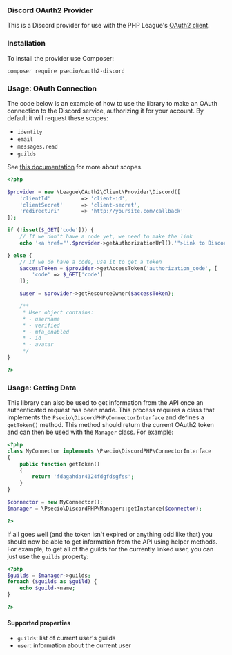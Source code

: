 ### Discord OAuth2 Provider

This is a Discord provider for use with the PHP League's [OAuth2 client](https://github.com/thephpleague/oauth2-client).

### Installation

To install the provider use Composer:

```
composer require psecio/oauth2-discord
```

### Usage: OAuth Connection

The code below is an example of how to use the library to make an OAuth connection to the Discord
service, authorizing it for your account. By default it will request these scopes:

- `identity`
- `email`
- `messages.read`
- `guilds`

See [this documentation](https://discordapp.com/developers/docs/topics/oauth2) for more about scopes.

```php
<?php

$provider = new \League\OAuth2\Client\Provider\Discord([
    'clientId'          => 'client-id',
    'clientSecret'      => 'client-secret',
    'redirectUri'       => 'http://yoursite.com/callback'
]);

if (!isset($_GET['code'])) {
    // If we don't have a code yet, we need to make the link
    echo '<a href="'.$provider->getAuthorizationUrl().'">Link to Discord</a>';

} else {
    // If we do have a code, use it to get a token
    $accessToken = $provider->getAccessToken('authorization_code', [
        'code' => $_GET['code']
    ]);

    $user = $provider->getResourceOwner($accessToken);

    /**
     * User object contains:
     * - username
     * - verified
     * - mfa_enabled
     * - id
     * - avatar
     */
}

?>
```

### Usage: Getting Data

This library can also be used to get information from the API once an authenticated request has been made. This process requires a class that implements the `Psecio\DiscordPHP\ConnectorInterface` and defines a `getToken()` method. This method should return the current OAuth2 token and can then be used with the `Manager` class. For example:

```php
<?php
class MyConnector implements \Psecio\DiscordPHP\ConnectorInterface
{
    public function getToken()
    {
        return 'fdagahdar4324fdgfdsgfss';
    }
}

$connector = new MyConnector();
$manager = \Psecio\DiscordPHP\Manager::getInstance($connector);

?>
```

If all goes well (and the token isn't expired or anything odd like that) you should now be able to get information from the API using helper methods. For example, to get all of the guilds for the currently linked user, you can just use the `guilds` property:

```php
<?php
$guilds = $manager->guilds;
foreach ($guilds as $guild) {
    echo $guild->name;
}

?>
```

#### Supported properties

- `guilds`: list of current user's guilds
- `user`: information about the current user
